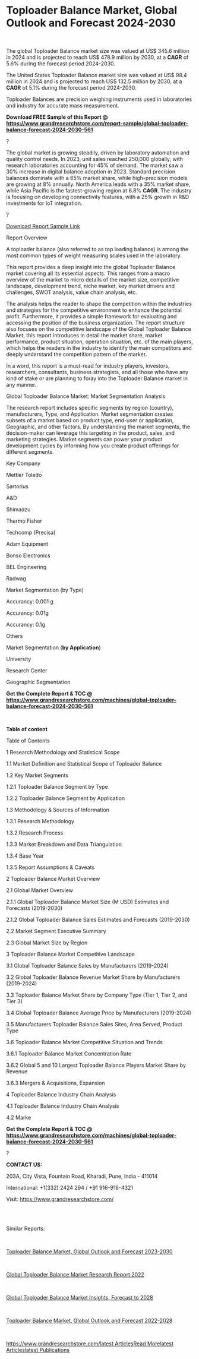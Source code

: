 <h1>Toploader Balance Market, Global Outlook and Forecast 2024-2030</h1><br/><p>The global Toploader Balance market size was valued at US$ 345.6 million in 2024 and is projected to reach US$ 478.9 million by 2030, at a <strong>CAGR</strong> of 5.6% during the forecast period 2024-2030.</p>
 
 
 
 <p>The United States Toploader Balance market size was valued at US$ 98.4 million in 2024 and is projected to reach US$ 132.5 million by 2030, at a <strong>CAGR</strong> of 5.1% during the forecast period 2024-2030.</p>
 
 
 
 <p>Toploader Balances are precision weighing instruments used in laboratories and industry for accurate mass measurement.</p>
 
 
 
 <div><b>Download FREE Sample of this Report @ <a href="https://www.grandresearchstore.com/report-sample/global-toploader-balance-forecast-2024-2030-561">https://www.grandresearchstore.com/report-sample/global-toploader-balance-forecast-2024-2030-561</a></b></div>
 
 
 
 <p>? </p>
 
 
 
 <p>The global market is growing steadily, driven by laboratory automation and quality control needs. In 2023, unit sales reached 250,000 globally, with research laboratories accounting for 45% of demand. The market saw a 30% increase in digital balance adoption in 2023. Standard precision balances dominate with a 65% market share, while high-precision models are growing at 8% annually. North America leads with a 35% market share, while Asia Pacific is the fastest-growing region at 6.8% <strong>CAGR</strong>. The industry is focusing on developing connectivity features, with a 25% growth in R&D investments for IoT integration.</p>
 
 
 
 <p>? </p>
 
 
 
 <p><a href="https://www.grandresearchstore.com/mr-admin/report-sample/global-toploader-balance-forecast-2024-2030-561">Download Report Sample Link</a></p>
 
 
 
 <p>Report Overview</p>
 
 
 
 <p>A toploader balance (also referred to as top loading balance) is among the most common types of weight measuring scales used in the laboratory.</p>
 
 
 
 <p>This report provides a deep insight into the global Toploader Balance market covering all its essential aspects. This ranges from a macro overview of the market to micro details of the market size, competitive landscape, development trend, niche market, key market drivers and challenges, SWOT analysis, value chain analysis, etc.</p>
 
 
 
 <p>The analysis helps the reader to shape the competition within the industries and strategies for the competitive environment to enhance the potential profit. Furthermore, it provides a simple framework for evaluating and accessing the position of the business organization. The report structure also focuses on the competitive landscape of the Global Toploader Balance Market, this report introduces in detail the market share, market performance, product situation, operation situation, etc. of the main players, which helps the readers in the industry to identify the main competitors and deeply understand the competition pattern of the market.</p>
 
 
 
 <p>In a word, this report is a must-read for industry players, investors, researchers, consultants, business strategists, and all those who have any kind of stake or are planning to foray into the Toploader Balance market in any manner.</p>
 
 
 
 <p>Global Toploader Balance Market: Market Segmentation Analysis</p>
 
 
 
 <p>The research report includes specific segments by region (country), manufacturers, Type, and Application. Market segmentation creates subsets of a market based on product type, end-user or application, Geographic, and other factors. By understanding the market segments, the decision-maker can leverage this targeting in the product, sales, and marketing strategies. Market segments can power your product development cycles by informing how you create product offerings for different segments.</p>
 
 
 
 <p>Key Company</p>
 
 
 
 <p>Mettler Toledo</p>
 
 
 
 <p>Sartorius</p>
 
 
 
 <p>A&D</p>
 
 
 
 <p>Shimadzu</p>
 
 
 
 <p>Thermo Fisher</p>
 
 
 
 <p>Techcomp (Precisa)</p>
 
 
 
 <p>Adam Equipment</p>
 
 
 
 <p>Bonso Electronics</p>
 
 
 
 <p>BEL Engineering</p>
 
 
 
 <p>Radwag</p>
 
 
 
 <p>Market Segmentation (by Type)</p>
 
 
 
 <p>Accurancy: 0.001 g</p>
 
 
 
 <p>Accurancy: 0.01g</p>
 
 
 
 <p>Accurancy: 0.1g</p>
 
 
 
 <p>Others</p>
 
 
 
 <p>Market Segmentation (<strong>by Application</strong>)</p>
 
 
 
 <p>University</p>
 
 
 
 <p>Research Center</p>
 
 
 
 <p>Geographic Segmentation</p>
 
 
 
 <div><b>Get the Complete Report & TOC @ <a href="https://www.grandresearchstore.com/machines/global-toploader-balance-forecast-2024-2030-561">https://www.grandresearchstore.com/machines/global-toploader-balance-forecast-2024-2030-561</a></b></div>
 
 
 
 <p><br />
 
 <b>Table of content</b></p>
 
 
 
 <p>Table of Contents<br />
 
 1 Research Methodology and Statistical Scope<br />
 
 1.1 Market Definition and Statistical Scope of Toploader Balance<br />
 
 1.2 Key Market Segments<br />
 
 1.2.1 Toploader Balance Segment by Type<br />
 
 1.2.2 Toploader Balance Segment by Application<br />
 
 1.3 Methodology & Sources of Information<br />
 
 1.3.1 Research Methodology<br />
 
 1.3.2 Research Process<br />
 
 1.3.3 Market Breakdown and Data Triangulation<br />
 
 1.3.4 Base Year<br />
 
 1.3.5 Report Assumptions & Caveats<br />
 
 2 Toploader Balance Market Overview<br />
 
 2.1 Global Market Overview<br />
 
 2.1.1 Global Toploader Balance Market Size (M USD) Estimates and Forecasts (2019-2030)<br />
 
 2.1.2 Global Toploader Balance Sales Estimates and Forecasts (2019-2030)<br />
 
 2.2 Market Segment Executive Summary<br />
 
 2.3 Global Market Size by Region<br />
 
 3 Toploader Balance Market Competitive Landscape<br />
 
 3.1 Global Toploader Balance Sales by Manufacturers (2019-2024)<br />
 
 3.2 Global Toploader Balance Revenue Market Share by Manufacturers (2019-2024)<br />
 
 3.3 Toploader Balance Market Share by Company Type (Tier 1, Tier 2, and Tier 3)<br />
 
 3.4 Global Toploader Balance Average Price by Manufacturers (2019-2024)<br />
 
 3.5 Manufacturers Toploader Balance Sales Sites, Area Served, Product Type<br />
 
 3.6 Toploader Balance Market Competitive Situation and Trends<br />
 
 3.6.1 Toploader Balance Market Concentration Rate<br />
 
 3.6.2 Global 5 and 10 Largest Toploader Balance Players Market Share by Revenue<br />
 
 3.6.3 Mergers & Acquisitions, Expansion<br />
 
 4 Toploader Balance Industry Chain Analysis<br />
 
 4.1 Toploader Balance Industry Chain Analysis<br />
 
 4.2 Marke</p>
 
 
 
 <div><b>Get the Complete Report & TOC @ <a href="https://www.grandresearchstore.com/machines/global-toploader-balance-forecast-2024-2030-561">https://www.grandresearchstore.com/machines/global-toploader-balance-forecast-2024-2030-561</a></b></div>
 
 
 
 <p>? </p>
 
 
 
 <p><b>CONTACT US:</b><br />
 
 203A, City Vista, Fountain Road, Kharadi, Pune, India - 411014<br />
 
 International: +1(332) 2424 294 / +91 916-916-4321<br />
 
 Visit: <a href="https://www.grandresearchstore.com/">https://www.grandresearchstore.com/</a><br />
 
 <br />
 
 <br />
 
 Similar Reports:<br />
 
 <br />
 
 <a href="https://www.grandresearchstore.com/machines/global-toploader-balance-forecast-2023-2030-141">Toploader Balance Market, Global Outlook and Forecast 2023-2030</a><br />
 
 <br />
 
 <a href="https://www.grandresearchstore.com/machines/global-toploader-balance-2022-990">Global Toploader Balance Market Research Report 2022</a><br />
 
 <br />
 
 <a href="https://www.grandresearchstore.com/machines/global-toploader-balance-2028-926">Global Toploader Balance Market Insights, Forecast to 2028</a><br />
 
 <br />
 
 <a href="https://www.grandresearchstore.com/machines/global-toploader-balance-forecast-2022-2028-205">Toploader Balance Market, Global Outlook and Forecast 2022-2028</a><br />
 
 <br />
 
 <a href="https://gyeongbokgung.com">https://www.grandresearchstore.com/</a><a href="https://hallyeomaritime.com">latest Articles</a><a href="https://jingwansa.com">Read More</a><a href="https://nguoiviet.jp/">latest Articles</a><a href="https://www.intelmarketresearch.com/">latest Publications</a></p>